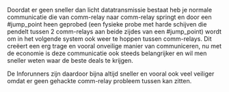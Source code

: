 Doordat er geen sneller dan licht datatransmissie bestaat heb je normale communicatie die van comm-relay naar comm-relay springt en door een #jump_point heen geprobed (een fysieke probe met harde schijven die pendelt tussen 2 comm-relays aan beide zijdes van een #jump_point) wordt om in het volgende system ook weer te hoppen tussen comm-relays.
Dit creëert een erg trage en vooral onveilige manier van communiceren, nu met de economie is deze communicatie ook steeds belangrijker en wil men sneller weten waar de beste deals te krijgen.

De Inforunners zijn daardoor bijna altijd sneller en vooral ook veel veiliger omdat er geen gehackte comm-relay probleem tussen kan zitten.